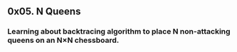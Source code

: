 ## 0x05. N Queens
### Learning about backtracing algorithm to place N non-attacking queens on an N×N chessboard.
